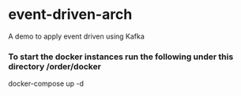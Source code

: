 # event-driven-arch
A  demo to apply event driven using Kafka

### To start the docker instances run the following under this directory /order/docker
docker-compose up -d 
